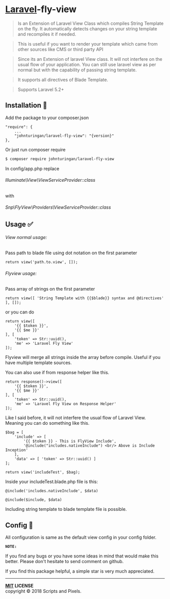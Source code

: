 # [Laravel](https://laravel.com)-fly-view

>Is an Extension of Laravel View Class which compiles String Template on the fly. It automatically detects changes on your string template and recompiles it if needed.

> This is useful if you want to render your template which came from other sources like CMS or third party API

> Since its an Extension of laravel View class. It will not interfere on the usual flow of your application. You can still use laravel view as per normal but with the capability of passing string template.

>It supports all directives of Blade Template.

>Supports Laravel 5.2+



Installation :traffic_light:
-------
Add the package to your composer.json

```
"require": {
	...
	"johnturingan/laravel-fly-view": "{version}"
},
```

Or just run composer require

```bash
$ composer require johnturingan/laravel-fly-view
```

In config/app.php replace

###### Illuminate\View\ViewServiceProvider::class

with

###### Snp\FlyView\Providers\ViewServiceProvider::class


## Usage :white_check_mark:

###### View normal usage:
Pass path to blade file using dot notation on the first parameter

```
return view('path.to.view', []);
```

###### Flyview usage: 
Pass array of strings on the first parameter

```
return view([ 'String Template with {{$blade}} syntax and @directives' ], []);
```
or you can do

```
return view([
    '{{ $token }}',
    '{{ $me }}'
], [
    'token' => Str::uuid(),
    'me' => 'Laravel Fly View'
]);

```

Flyview will merge all strings inside the array before compile. Useful if you have multiple template sources.

You can also use if from response helper like this.

```
return response()->view([
    '{{ $token }}',
    '{{ $me }}'
], [
    'token' => Str::uuid(),
    'me' => 'Laravel Fly View on Response Helper'
]);
```

Like I said before, it will not interfere the usual flow of Laravel View. Meaning you can do something like this.

```
$bag = [
    'include' => [
        '{{ $token }} - This is FlyView Include',
        '@include("includes.nativeInclude") <br/> Above is Include Inception'
    ],
    'data' => [ 'token' => Str::uuid() ]
];

return view('includeTest', $bag);
```

Inside your includeTest.blade.php file is this:

```
@include('includes.nativeInclude', $data)

@include($include, $data)
```
Including string template to blade template file is possible.

## Config :page_facing_up:

All configuration is same as the default view config in your config folder.

**`NOTE:`**

If you find any bugs or you have some ideas in mind that would make this better. Please don't hesitate to send comment on github.

If you find this package helpful, a simple star is very much appreciated.

----
**[MIT](LICENSE) LICENSE** <br>
copyright &copy; 2018 Scripts and Pixels.
